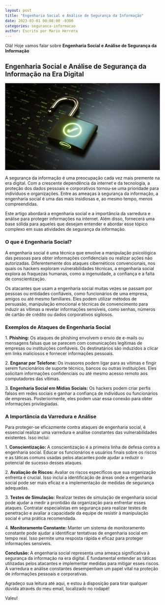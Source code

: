 ```yaml
---
layout: post
title: "Engenharia Social e Análise de Segurança da Informação"
date: 2023-03-01 00:08:00 -0300
categories: seguranca-informacao
author: Escrito por Mario Herrera
---
```


Olá! Hoje vamos falar sobre **Engenharia Social e Análise de Segurança da Informação**

## Engenharia Social e Análise de Segurança da Informação na Era Digital


![](https://github.com/mariopuebla17/blog/blob/main/_images/202303/si1.jpg?raw=true)

A segurança da informação é uma preocupação cada vez mais premente na era digital. Com a crescente dependência da internet e da tecnologia, a proteção dos dados pessoais e corporativos tornou-se uma prioridade para indivíduos e organizações. Entre as ameaças à segurança da informação, a engenharia social é uma das mais insidiosas e, ao mesmo tempo, menos compreendidas.

Este artigo abordará a engenharia social e a importância da varredura e análise para proteger informações na internet. Além disso, fornecerá uma base sólida para aqueles que desejam entender e abordar esse tópico complexo em suas atividades de segurança da informação.

### O que é Engenharia Social?

A engenharia social é uma técnica que envolve a manipulação psicológica das pessoas para obter informações confidenciais ou realizar ações não autorizadas. Diferentemente dos ataques cibernéticos convencionais, nos quais os hackers exploram vulnerabilidades técnicas, a engenharia social explora as fraquezas humanas, como a ingenuidade, a confiança e a falta de conscientização.

Os atacantes que usam a engenharia social muitas vezes se passam por pessoas ou entidades confiáveis, como funcionários de uma empresa, amigos ou até mesmo familiares. Eles podem utilizar métodos de persuasão, manipulação emocional e técnicas de convencimento para induzir as vítimas a revelar informações sensíveis, como senhas, números de cartão de crédito ou dados corporativos sigilosos.

### Exemplos de Ataques de Engenharia Social

1\. **Phishing:** Os ataques de phishing envolvem o envio de e-mails ou mensagens falsas que se parecem com comunicações legítimas de empresas ou instituições confiáveis. Os destinatários são induzidos a clicar em links maliciosos e fornecer informações pessoais.

2\. **Enganar por Telefone:** Os invasores podem ligar para as vítimas e fingir serem funcionários de suporte técnico, bancos ou outras instituições. Eles solicitam informações confidenciais ou até mesmo acesso remoto aos computadores das vítimas.

3\. **Engenharia Social em Mídias Sociais:** Os hackers podem criar perfis falsos em redes sociais e ganhar a confiança de indivíduos ou funcionários de empresas. Posteriormente, eles podem usar essa conexão para obter informações privilegiadas.

### A Importância da Varredura e Análise

Para proteger-se eficazmente contra ataques de engenharia social, é essencial realizar uma varredura e análise constantes das vulnerabilidades existentes. Isso inclui:

1\. **Conscientização:** A conscientização é a primeira linha de defesa contra a engenharia social. Educar os funcionários e usuários finais sobre os riscos e as táticas comuns usadas pelos atacantes pode ajudar a reduzir o potencial de sucesso desses ataques.

2\. **Avaliação de Riscos:** Avaliar os riscos específicos que sua organização enfrenta é crucial. Isso inclui a identificação de áreas onde a engenharia social pode ser mais eficaz e a implementação de medidas de segurança adequadas.

3\. **Testes de Simulação:** Realizar testes de simulação de engenharia social pode ajudar a medir a prontidão da organização para enfrentar esses ataques. Contratar especialistas em segurança para realizar testes de penetração e avaliar a capacidade da equipe de resistir à manipulação social é uma prática recomendada.

4\. **Monitoramento Constante:** Manter um sistema de monitoramento constante pode ajudar a identificar tentativas de engenharia social em tempo real. Isso permite uma resposta rápida e eficaz para proteger informações sensíveis.

**Conclusão:** A engenharia social representa uma ameaça significativa à segurança da informação na era digital. É fundamental entender as táticas utilizadas pelos atacantes e implementar medidas para mitigar esses riscos. A varredura e análise constantes desempenham um papel vital na proteção de informações pessoais e corporativas.


Agradeço sua leitura até aqui, e estou à disposição para tirar qualquer dúvida através do meu email, localizado no rodapé!

Valeu!